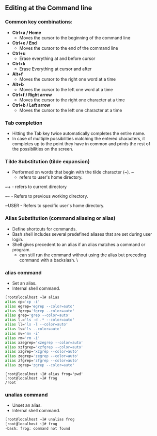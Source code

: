 ## Editing at the Command line

### Common key combinations:
- **Ctrl+a / Home** 
	- Moves the cursor to the beginning of the command line 
- **Ctrl+e / End** 
	- Moves the cursor to the end of the command line 
- **Ctrl+u** 
	- Erase everything at and before cursor
- **Ctrl+k** 
	- Erase Everything at cursor and after
- **Alt+f** 
	- Moves the cursor to the right one word at a time 
- **Alt+b** 
	- Moves the cursor to the left one word at a time 
- **Ctrl+f / Right arrow** 
	- Moves the cursor to the right one character at a time
- **Ctrl+b / Left arrow** 
	- Moves the cursor to the left one character at a time

### Tab completion
- Hitting the Tab key twice automatically completes the entire name.
- In case of multiple possibilities matching the entered characters, it completes up to the point they have in common and prints the rest of the possibilities on the screen.

### Tilde Substitution (tilde expansion)
- Performed on words that begin with the tilde character (~).
~ 
	- refers to user's home directory.

~+
	- refers to current directory

~-
	- Refers to previous working directory.

~USER
	- Refers to specific user's home directory.

### Alias Substitution (command aliasing or alias)
- Define shortcuts for commands.
- Bash shell includes several predefined aliases that are set during user login.
- Shell gives precedent to an alias if an alias matches a command or program.
	- can still run the command without using the alias but preceding command with a backslash. \

### alias command
- Set an alias.
- Internal shell command.

```bash
[root@localhost ~]# alias
alias cp='cp -i'
alias egrep='egrep --color=auto'
alias fgrep='fgrep --color=auto'
alias grep='grep --color=auto'
alias l.='ls -d .* --color=auto'
alias ll='ls -l --color=auto'
alias ls='ls --color=auto'
alias mv='mv -i'
alias rm='rm -i'
alias xzegrep='xzegrep --color=auto'
alias xzfgrep='xzfgrep --color=auto'
alias xzgrep='xzgrep --color=auto'
alias zegrep='zegrep --color=auto'
alias zfgrep='zfgrep --color=auto'
alias zgrep='zgrep --color=auto'

```

```
[root@localhost ~]# alias frog='pwd'
[root@localhost ~]# frog
/root
```

### unalias command
- Unset an alias.
- Internal shell command.
```bash
[root@localhost ~]# unalias frog
[root@localhost ~]# frog
-bash: frog: command not found
```
